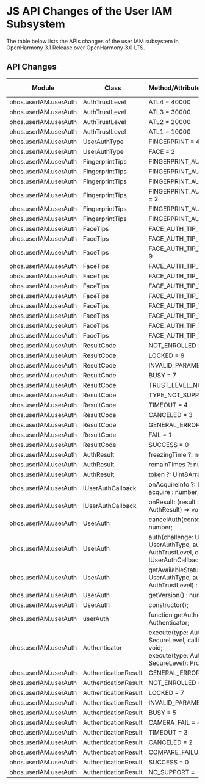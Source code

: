 # JS API Changes of the User IAM Subsystem

The table below lists the APIs changes of the user IAM subsystem in OpenHarmony 3.1 Release over OpenHarmony 3.0 LTS.

## API Changes

| Module| Class| Method/Attribute/Enumeration/Constant| Change Type|
|---|---|---|---|
| ohos.userIAM.userAuth | AuthTrustLevel | ATL4 = 40000 | Added|
| ohos.userIAM.userAuth | AuthTrustLevel | ATL3 = 30000 | Added|
| ohos.userIAM.userAuth | AuthTrustLevel | ATL2 = 20000 | Added|
| ohos.userIAM.userAuth | AuthTrustLevel | ATL1 = 10000 | Added|
| ohos.userIAM.userAuth | UserAuthType | FINGERPRINT = 4 | Added|
| ohos.userIAM.userAuth | UserAuthType | FACE = 2 | Added|
| ohos.userIAM.userAuth | FingerprintTips | FINGERPRINT_AUTH_TIP_TOO_SLOW = 5 | Added|
| ohos.userIAM.userAuth | FingerprintTips | FINGERPRINT_AUTH_TIP_TOO_FAST = 4 | Added|
| ohos.userIAM.userAuth | FingerprintTips | FINGERPRINT_AUTH_TIP_PARTIAL = 3 | Added|
| ohos.userIAM.userAuth | FingerprintTips | FINGERPRINT_AUTH_TIP_INSUFFICIENT = 2 | Added|
| ohos.userIAM.userAuth | FingerprintTips | FINGERPRINT_AUTH_TIP_DIRTY = 1 | Added|
| ohos.userIAM.userAuth | FingerprintTips | FINGERPRINT_AUTH_TIP_GOOD = 0 | Added|
| ohos.userIAM.userAuth | FaceTips | FACE_AUTH_TIP_NOT_DETECTED = 11 | Added|
| ohos.userIAM.userAuth | FaceTips | FACE_AUTH_TIP_POOR_GAZE = 10 | Added|
| ohos.userIAM.userAuth | FaceTips | FACE_AUTH_TIP_TOO_MUCH_MOTION = 9 | Added|
| ohos.userIAM.userAuth | FaceTips | FACE_AUTH_TIP_TOO_LEFT = 8 | Added|
| ohos.userIAM.userAuth | FaceTips | FACE_AUTH_TIP_TOO_RIGHT = 7 | Added|
| ohos.userIAM.userAuth | FaceTips | FACE_AUTH_TIP_TOO_LOW = 6 | Added|
| ohos.userIAM.userAuth | FaceTips | FACE_AUTH_TIP_TOO_HIGH = 5 | Added|
| ohos.userIAM.userAuth | FaceTips | FACE_AUTH_TIP_TOO_FAR = 4 | Added|
| ohos.userIAM.userAuth | FaceTips | FACE_AUTH_TIP_TOO_CLOSE = 3 | Added|
| ohos.userIAM.userAuth | FaceTips | FACE_AUTH_TIP_TOO_DARK = 2 | Added|
| ohos.userIAM.userAuth | FaceTips | FACE_AUTH_TIP_TOO_BRIGHT = 1 | Added|
| ohos.userIAM.userAuth | ResultCode | NOT_ENROLLED = 10 | Added|
| ohos.userIAM.userAuth | ResultCode | LOCKED = 9 | Added|
| ohos.userIAM.userAuth | ResultCode | INVALID_PARAMETERS = 8 | Added|
| ohos.userIAM.userAuth | ResultCode | BUSY = 7 | Added|
| ohos.userIAM.userAuth | ResultCode | TRUST_LEVEL_NOT_SUPPORT = 6 | Added|
| ohos.userIAM.userAuth | ResultCode | TYPE_NOT_SUPPORT = 5 | Added|
| ohos.userIAM.userAuth | ResultCode | TIMEOUT = 4 | Added|
| ohos.userIAM.userAuth | ResultCode | CANCELED = 3 | Added|
| ohos.userIAM.userAuth | ResultCode | GENERAL_ERROR = 2 | Added|
| ohos.userIAM.userAuth | ResultCode | FAIL = 1 | Added|
| ohos.userIAM.userAuth | ResultCode | SUCCESS = 0 | Added|
| ohos.userIAM.userAuth | AuthResult | freezingTime ?: number; | Added|
| ohos.userIAM.userAuth | AuthResult | remainTimes ?: number; | Added|
| ohos.userIAM.userAuth | AuthResult | token ?: Uint8Array; | Added|
| ohos.userIAM.userAuth | IUserAuthCallback | onAcquireInfo ?: (module : number, acquire : number, extraInfo : any) => void; | Added|
| ohos.userIAM.userAuth | IUserAuthCallback | onResult: (result : number, extraInfo : AuthResult) => void; | Added|
| ohos.userIAM.userAuth | UserAuth | cancelAuth(contextID : Uint8Array) : number; | Added|
| ohos.userIAM.userAuth | UserAuth | auth(challenge: Uint8Array, authType: UserAuthType, authTrustLevel: AuthTrustLevel, callback: IUserAuthCallback): Uint8Array; | Added|
| ohos.userIAM.userAuth | UserAuth | getAvailableStatus(authType : UserAuthType, authTrustLevel : AuthTrustLevel) : number; | Added|
| ohos.userIAM.userAuth | UserAuth | getVersion() : number; | Added|
| ohos.userIAM.userAuth | UserAuth | constructor(); | Added|
| ohos.userIAM.userAuth | userAuth | function getAuthenticator(): Authenticator; | Added|
| ohos.userIAM.userAuth | Authenticator | execute(type: AuthType, level: SecureLevel, callback: AsyncCallback<number>): void;<br>execute(type: AuthType, level: SecureLevel): Promise<number>; | Added|
| ohos.userIAM.userAuth | AuthenticationResult | GENERAL_ERROR = 100 | Added|
| ohos.userIAM.userAuth | AuthenticationResult | NOT_ENROLLED = 8 | Added|
| ohos.userIAM.userAuth | AuthenticationResult | LOCKED = 7 | Added|
| ohos.userIAM.userAuth | AuthenticationResult | INVALID_PARAMETERS = 6 | Added|
| ohos.userIAM.userAuth | AuthenticationResult | BUSY = 5 | Added|
| ohos.userIAM.userAuth | AuthenticationResult | CAMERA_FAIL = 4 | Added|
| ohos.userIAM.userAuth | AuthenticationResult | TIMEOUT = 3 | Added|
| ohos.userIAM.userAuth | AuthenticationResult | CANCELED = 2 | Added|
| ohos.userIAM.userAuth | AuthenticationResult | COMPARE_FAILURE = 1 | Added|
| ohos.userIAM.userAuth | AuthenticationResult | SUCCESS = 0 | Added|
| ohos.userIAM.userAuth | AuthenticationResult | NO_SUPPORT = -1 | Added|
